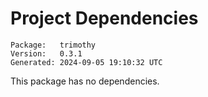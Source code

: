 # Project Dependencies
    Package:   trimothy
    Version:   0.3.1
    Generated: 2024-09-05 19:10:32 UTC

This package has no dependencies.
